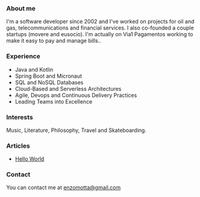### About me
I'm a software developer since 2002 and I've worked on projects for oil and gas, telecommunications and financial services. I also co-founded a couple startups (movere and eusocio). I'm actually on Via1 Pagamentos working to make it easy to pay and manage bills..

### Experience
- Java and Kotlin
- Spring Boot and Micronaut
- SQL and NoSQL Databases
- Cloud-Based and Serverless Architectures
- Agile, Devops and Continuous Delivery Practices
- Leading Teams into Excellence

### Interests
Music, Literature, Philosophy, Travel and Skateboarding.

### Articles
- [Hello World](_posts/2020-11-10-hello-world.md)

### Contact
You can contact me at [enzomotta@gmail.com](mailto:enzomotta@gmail.com)
